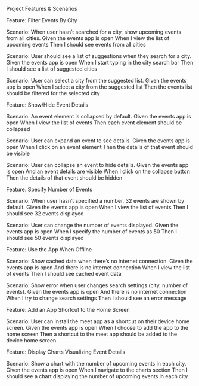 Project Features & Scenarios

Feature: Filter Events By City

Scenario: When user hasn’t searched for a city, show upcoming events from all cities. Given the events app is open When I view the list of upcoming events Then I should see events from all cities

Scenario: User should see a list of suggestions when they search for a city. Given the events app is open When I start typing in the city search bar Then I should see a list of suggested cities

Scenario: User can select a city from the suggested list. Given the events app is open When I select a city from the suggested list Then the events list should be filtered for the selected city

Feature: Show/Hide Event Details

Scenario: An event element is collapsed by default. Given the events app is open When I view the list of events Then each event element should be collapsed

Scenario: User can expand an event to see details. Given the events app is open When I click on an event element Then the details of that event should be visible

Scenario: User can collapse an event to hide details. Given the events app is open And an event details are visible When I click on the collapse button Then the details of that event should be hidden

Feature: Specify Number of Events

Scenario: When user hasn’t specified a number, 32 events are shown by default. Given the events app is open When I view the list of events Then I should see 32 events displayed

Scenario: User can change the number of events displayed. Given the events app is open When I specify the number of events as 50 Then I should see 50 events displayed

Feature: Use the App When Offline

Scenario: Show cached data when there’s no internet connection. Given the events app is open And there is no internet connection When I view the list of events Then I should see cached event data

Scenario: Show error when user changes search settings (city, number of events). Given the events app is open And there is no internet connection When I try to change search settings Then I should see an error message

Feature: Add an App Shortcut to the Home Screen

Scenario: User can install the meet app as a shortcut on their device home screen. Given the events app is open When I choose to add the app to the home screen Then a shortcut to the meet app should be added to the device home screen

Feature: Display Charts Visualizing Event Details

Scenario: Show a chart with the number of upcoming events in each city. Given the events app is open When I navigate to the charts section Then I should see a chart displaying the number of upcoming events in each city
